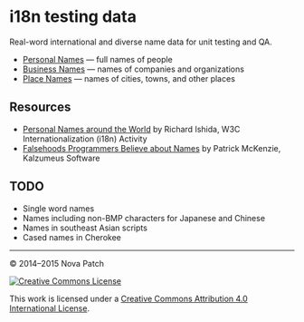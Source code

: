 # i18n testing data

Real-word international and diverse name data for unit testing and QA.

* [Personal Names](personal-names.tsv) — full names of people
* [Business Names](business-names.tsv) — names of companies and organizations
* [Place Names](place-names.tsv) — names of cities, towns, and other places

## Resources

* [Personal Names around the World](http://www.w3.org/International/questions/qa-personal-names)
  by Richard Ishida, W3C Internationalization (i18n) Activity
* [Falsehoods Programmers Believe about Names](http://www.kalzumeus.com/2010/06/17/falsehoods-programmers-believe-about-names/)
  by Patrick McKenzie, Kalzumeus Software

## TODO

* Single word names
* Names including non-BMP characters for Japanese and Chinese
* Names in southeast Asian scripts
* Cased names in Cherokee

---

© 2014–2015 Nova Patch

[![Creative Commons License](http://i.creativecommons.org/l/by/4.0/80x15.png)](http://creativecommons.org/licenses/by/4.0/)

This work is licensed under a [Creative Commons Attribution 4.0 International License](http://creativecommons.org/licenses/by/4.0/).
